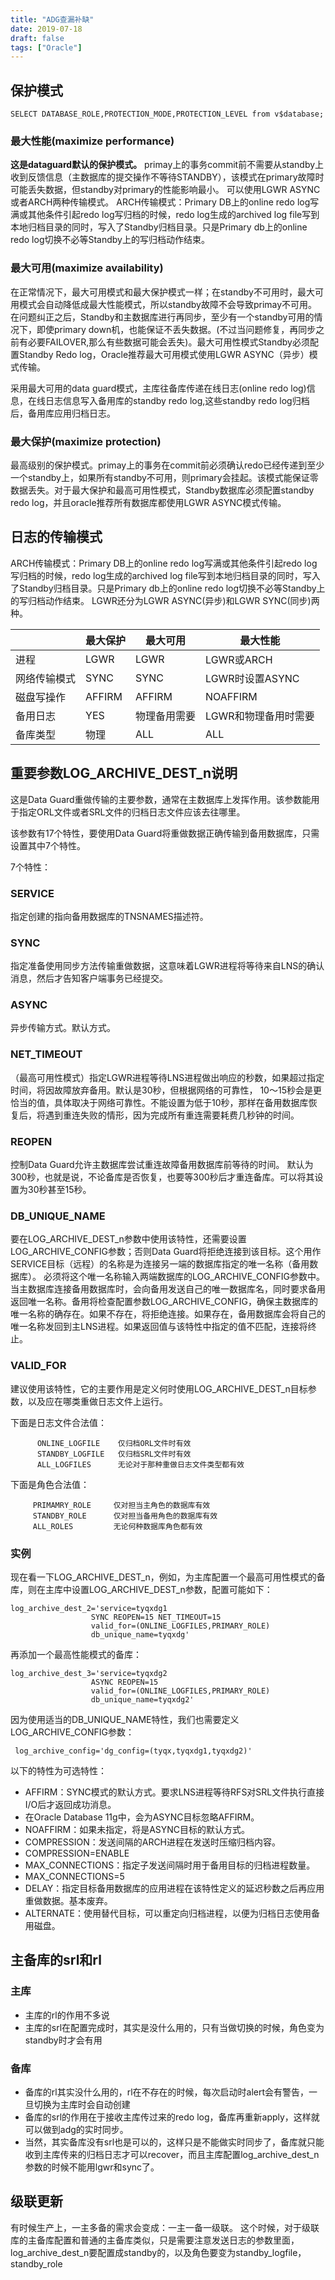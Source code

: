 ```yaml
---
title: "ADG查漏补缺"
date: 2019-07-18
draft: false
tags: ["Oracle"]
---
```



## 保护模式
```
SELECT DATABASE_ROLE,PROTECTION_MODE,PROTECTION_LEVEL from v$database;
```

### 最大性能(maximize performance)

**这是dataguard默认的保护模式。** primay上的事务commit前不需要从standby上收到反馈信息（主数据库的提交操作不等待STANDBY），该模式在primary故障时可能丢失数据，但standby对primary的性能影响最小。 可以使用LGWR ASYNC或者ARCH两种传输模式。 ARCH传输模式：Primary DB上的online redo log写满或其他条件引起redo log写归档的时候，redo log生成的archived log file写到本地归档目录的同时，写入了Standby归档目录。只是Primary db上的online redo log切换不必等Standby上的写归档动作结束。

### 最大可用(maximize availability)
在正常情况下，最大可用模式和最大保护模式一样；在standby不可用时，最大可用模式会自动降低成最大性能模式，所以standby故障不会导致primay不可用。在问题纠正之后，Standby和主数据库进行再同步，至少有一个standby可用的情况下，即使primary down机，也能保证不丢失数据。(不过当问题修复，再同步之前有必要FAILOVER,那么有些数据可能会丢失)。最大可用性模式Standby必须配置Standby Redo log，Oracle推荐最大可用模式使用LGWR ASYNC（异步）模式传输。

采用最大可用的data guard模式，主库往备库传递在线日志(online redo log)信息，在线日志信息写入备用库的standby redo log,这些standby redo log归档后，备用库应用归档日志。

### 最大保护(maximize protection)
最高级别的保护模式。primay上的事务在commit前必须确认redo已经传递到至少一个standby上，如果所有standby不可用，则primary会挂起。该模式能保证零数据丢失。对于最大保护和最高可用性模式，Standby数据库必须配置standby redo log，并且oracle推荐所有数据库都使用LGWR ASYNC模式传输。

## 日志的传输模式
ARCH传输模式：Primary DB上的online redo log写满或其他条件引起redo log写归档的时候，redo log生成的archived log file写到本地归档目录的同时，写入了Standby归档目录。只是Primary db上的online redo log切换不必等Standby上的写归档动作结束。 LGWR还分为LGWR ASYNC(异步)和LGWR SYNC(同步)两种。

|   |  最大保护 |  	最大可用 |  最大性能 |
|---|---|---|---|
| 进程	| LGWR	 | LGWR	 | LGWR或ARCH |
| 网络传输模式	| 	SYNC	| 	SYNC	| 	LGWR时设置ASYNC	|
| 磁盘写操作	| 	AFFIRM	| 	AFFIRM	| 	NOAFFIRM	|
| 备用日志	| 	YES	| 	物理备用需要		| LGWR和物理备用时需要	|
| 备库类型	| 	物理	| 	ALL	| 	ALL	|

## 重要参数LOG_ARCHIVE_DEST_n说明
这是Data Guard重做传输的主要参数，通常在主数据库上发挥作用。该参数能用于指定ORL文件或者SRL文件的归档日志文件应该去往哪里。

该参数有17个特性，要使用Data Guard将重做数据正确传输到备用数据库，只需设置其中7个特性。

7个特性：

### SERVICE
指定创建的指向备用数据库的TNSNAMES描述符。

### SYNC
指定准备使用同步方法传输重做数据，这意味着LGWR进程将等待来自LNS的确认消息，然后才告知客户端事务已经提交。

### ASYNC
异步传输方式。默认方式。

### NET_TIMEOUT
（最高可用性模式）指定LGWR进程等待LNS进程做出响应的秒数，如果超过指定时间，将因故障放弃备用。默认是30秒，但根据网络的可靠性， 10～15秒会是更恰当的值，具体取决于网络可靠性。不能设置为低于10秒，那样在备用数据库恢复后，将遇到重连失败的情形，因为完成所有重连需要耗费几秒钟的时间。

### REOPEN
控制Data Guard允许主数据库尝试重连故障备用数据库前等待的时间。 默认为300秒，也就是说，不论备库是否恢复，也要等300秒后才重连备库。可以将其设置为30秒甚至15秒。

### DB_UNIQUE_NAME
要在LOG_ARCHIVE_DEST_n参数中使用该特性，还需要设置LOG_ARCHIVE_CONFIG参数；否则Data Guard将拒绝连接到该目标。这个用作SERVICE目标（远程）的名称是为连接另一端的数据库指定的唯一名称（备用数据库）。 必须将这个唯一名称输入两端数据库的LOG_ARCHIVE_CONFIG参数中。当主数据库连接备用数据库时，会向备用发送自己的唯一数据库名，同时要求备用返回唯一名称。备用将检查配置参数LOG_ARCHIVE_CONFIG，确保主数据库的唯一名称的确存在。如果不存在，将拒绝连接。如果存在，备用数据库会将自己的唯一名称发回到主LNS进程。如果返回值与该特性中指定的值不匹配，连接将终止。

### VALID_FOR
建议使用该特性，它的主要作用是定义何时使用LOG_ARCHIVE_DEST_n目标参数，以及应在哪类重做日志文件上运行。

下面是日志文件合法值：
```
      ONLINE_LOGFILE    仅归档ORL文件时有效
      STANDBY_LOGFILE   仅归档SRL文件时有效
      ALL_LOGFILES      无论对于那种重做日志文件类型都有效
```

下面是角色合法值：
```
     PRIMAMRY_ROLE     仅对担当主角色的数据库有效
     STANDBY_ROLE      仅对担当备用角色的数据库有效
     ALL_ROLES         无论何种数据库角色都有效
```

### 实例
现在看一下LOG_ARCHIVE_DEST_n，例如，为主库配置一个最高可用性模式的备库，则在主库中设置LOG_ARCHIVE_DEST_n参数，配置可能如下：
```
log_archive_dest_2='service=tyqxdg1
                  SYNC REOPEN=15 NET_TIMEOUT=15
                  valid_for=(ONLINE_LOGFILES,PRIMARY_ROLE)
                  db_unique_name=tyqxdg'
```
再添加一个最高性能模式的备库：
```
log_archive_dest_3='service=tyqxdg2
                  ASYNC REOPEN=15
                  valid_for=(ONLINE_LOGFILES,PRIMARY_ROLE)
                  db_unique_name=tyqxdg2'
```

因为使用适当的DB_UNIQUE_NAME特性，我们也需要定义LOG_ARCHIVE_CONFIG参数：
```
 log_archive_config='dg_config=(tyqx,tyqxdg1,tyqxdg2)'
```

以下的特性为可选特性：
- AFFIRM：SYNC模式的默认方式。要求LNS进程等待RFS对SRL文件执行直接I/O后才返回成功消息。
- 在Oracle Database 11g中，会为ASYNC目标忽略AFFIRM。
- NOAFFIRM：如果未指定，将是ASYNC目标的默认方式。
- COMPRESSION：发送间隔的ARCH进程在发送时压缩归档内容。
- COMPRESSION=ENABLE
- MAX_CONNECTIONS：指定子发送间隔时用于备用目标的归档进程数量。
- MAX_CONNECTIONS=5
- DELAY：指定目标备用数据库的应用进程在该特性定义的延迟秒数之后再应用重做数据。基本废弃。
- ALTERNATE：使用替代目标，可以重定向归档进程，以便为归档日志使用备用磁盘。


## 主备库的srl和rl
### 主库
- 主库的rl的作用不多说
- 主库的srl在配置完成时，其实是没什么用的，只有当做切换的时候，角色变为standby时才会有用

### 备库
- 备库的rl其实没什么用的，rl在不存在的时候，每次启动时alert会有警告，一旦切换为主库时会自动创建
- 备库的srl的作用在于接收主库传过来的redo log，备库再重新apply，这样就可以做到adg的实时同步。
- 当然，其实备库没有srl也是可以的，这样只是不能做实时同步了，备库就只能收到主库传来的归档日志才可以recover，而且主库配置log_archive_dest_n参数的时候不能用lgwr和sync了。

## 级联更新
有时候生产上，一主多备的需求会变成：一主一备一级联。 这个时候，对于级联库的主备库配置和普通的主备库类似，只是需要注意发送日志的参数里面，log_archive_dest_n要配置成standby的，以及角色要变为standby_logfile，standby_role
